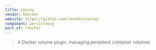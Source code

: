```yaml
---
title: Convoy
vendor: Rancher
website: https://github.com/rancher/convoy
component: persistency
part_of: rancher
---
```

> A Docker volume plugin, managing persistent container volumes.
